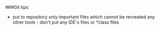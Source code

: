 ###Git tips
- put to repository only important files which cannot be recreated any other tools - don't put any IDE's files or *class files